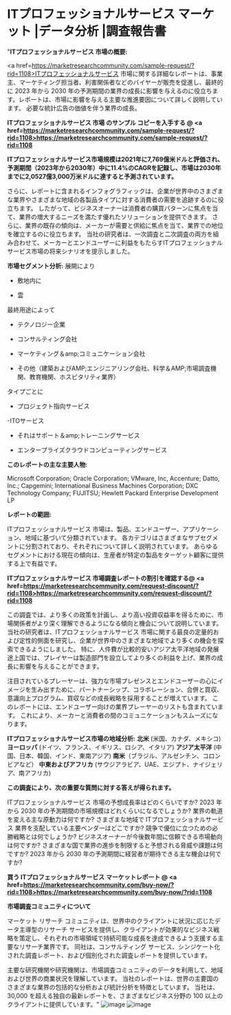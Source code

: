 #  ITプロフェッショナルサービス マーケット |データ分析 |調査報告書
"<strong>ITプロフェッショナルサービス 市場の概要:</strong>

<a href=https://marketresearchcommunity.com/sample-request/?rid=1108>ITプロフェッショナルサービス</a> 市場に関する詳細なレポートは、事業主、マーケティング担当者、利害関係者などのバイヤーが販売を促進し、最終的に 2023 年から 2030 年の予測期間の業界の成長に影響を与えるのに役立ちます。レポートは、市場に影響を与える主要な推進要因について詳しく説明しています。 必要な統計広告の価値を伴う業界の成長。

<strong>ITプロフェッショナルサービス 市場 のサンプル コピーを入手する @ <a href=https://marketresearchcommunity.com/sample-request/?rid=1108>https://marketresearchcommunity.com/sample-request/?rid=1108</a></strong>

<strong>ITプロフェッショナルサービス市場規模は2021年に7,769億米ドルと評価され、予測期間（2023年から2030年）中に11.4%のCAGRを記録し、市場は2030年までに2,0527億3,000万米ドルに達すると予測されています。</strong>

さらに、レポートに含まれるインフォグラフィックは、企業が世界中のさまざまな業界やさまざまな地域の各製品タイプに対する消費者の需要を追跡するのに役立ちます。 したがって、ビジネスオーナーは消費者の購買パターンに焦点を当て、業界の増大するニーズを満たす優れたソリューションを提供できます。 さらに、業界の既存の傾向は、メーカーが需要と供給に焦点を当て、業界での地位を確立するのに役立ちます。 当社の研究者は、一次調査と二次調査の両方を組み合わせて、メーカーとエンドユーザーに利益をもたらすITプロフェッショナルサービス市場の将来シナリオを提示しました。

<strong>市場セグメント分析:</strong>
展開により



- 敷地内に

- 雲



最終用途によって



- テクノロジー企業

- コンサルティング会社

- マーケティング＆amp;コミュニケーション会社

- その他（建築およびAMP;エンジニアリング会社、科学＆AMP;市場調査機関、教育機関、ホスピタリティ業界）



タイプごとに



- プロジェクト指向サービス

-ITOサービス

- それはサポート＆amp;トレーニングサービス

- エンタープライズクラウドコンピューティングサービス

<strong>このレポートの主な主要人物:</strong>

Microsoft Corporation; Oracle Corporation; VMware, Inc, Accenture; Datto, Inc.; Capgemini; International Business Machines Corporation; DXC Technology Company; FUJITSU; Hewlett Packard Enterprise Development LP



<strong>レポートの範囲:</strong>

ITプロフェッショナルサービス 市場は、製品、エンドユーザー、アプリケーション、地域に基づいて分類されています。 各カテゴリはさまざまなサブセグメントに分割されており、それぞれについて詳しく説明されています。 あらゆるセグメントにおける現在の傾向は、生産者が特定の製品をターゲット顧客に提供する上で有益です。

<strong>ITプロフェッショナルサービス 市場調査レポートの割引を確認する@ <a href=https://marketresearchcommunity.com/request-discount/?rid=1108>https://marketresearchcommunity.com/request-discount/?rid=1108</a></strong>

この調査では、より多くの政策を計画し、より高い投資収益率を得るために、市場関係者がより深く理解できるようになる傾向と機会について説明しています。 当社の研究者は、ITプロフェッショナルサービス 市場に関する最良の定量的および定性的側面を研究し、企業が世界中のさまざまな地域でより多くの機会を探索できるようにしました。 特に、人件費が比較的安いアジア太平洋地域の発展途上国では、プレイヤーは製造部門を設立してより多くの利益を上げ、業界の成長に影響を与えることができます。

注目されているプレーヤーは、強力な市場プレゼンスとエンドユーザーの心にイメージを生み出すために、パートナーシップ、コラボレーション、合併と買収、意識向上プログラム、買収などの成長戦略を採用することが増えています。 このレポートには、エンドユーザー向けの業界プレーヤーのリストも含まれています。 これにより、メーカーと消費者の間のコミュニケーションもスムーズになります。

<strong>ITプロフェッショナルサービス市場の地域分析:</strong>
<strong>北米</strong> (米国、カナダ、メキシコ)
<strong>ヨーロッパ</strong> (ドイツ、フランス、イギリス、ロシア、イタリア)
<strong>アジア太平洋</strong> (中国、日本、韓国、インド、東南アジア)
<strong>南米</strong>（ブラジル、アルゼンチン、コロンビアなど）
<strong>中東およびアフリカ</strong> (サウジアラビア、UAE、エジプト、ナイジェリア、南アフリカ)

<strong>この調査により、次の重要な質問に対する答えが得られます。</strong>

ITプロフェッショナルサービス 市場の予想成長率はどのくらいですか? 2023 年から 2030 年の予測期間の市場規模はどれくらいになるでしょうか?
業界の軌道を変える主な原動力は何ですか?
さまざまな地域で ITプロフェッショナルサービス 業界を支配している主要ベンダーはどこですか? 競争で優位に立つための必勝戦略とは何でしょうか?
ビジネスオーナーが今後数年間に信頼できる市場動向は何ですか?
さまざまな国で業界の進歩を制限すると予想される脅威や課題は何ですか?
2023 年から 2030 年の予測期間に経営者が期待できる主な機会は何ですか?

<strong>買う ITプロフェッショナルサービス マーケットレポート @ <a href=https://marketresearchcommunity.com/buy-now/?rid=1108>https://marketresearchcommunity.com/buy-now/?rid=1108</a></strong>

<strong>市場調査コミュニティについて</strong>

マーケット リサーチ コミュニティは、世界中のクライアントに状況に応じたデータ主導型のリサーチ サービスを提供し、クライアントが効果的なビジネス戦略を策定し、それぞれの市場領域で持続可能な成長を達成できるよう支援する主要なリサーチ業界です。 同社は、コンサルティング サービス、シンジケート化された調査レポート、および個別化された調査レポートを提供しています。

主要な研究機関や研究機関は、市場調査コミュニティのデータを利用して、地域および世界の商業状況を理解しています。 当社のレポートは、世界の主要国のさまざまな業界の包括的な分析および統計分析を特徴としています。 当社は、30,000 を超える独自の最新レポートを、さまざまなビジネス分野の 100 以上のクライアントに提供しています。"
![image](https://github.com/Gargi1522/MRC/assets/158283091/e432dbb9-299a-46e6-9877-b9bbd56261cb)
![image](https://github.com/Gargi1522/MRC/assets/158283091/20612ed3-e827-4f5c-b3fc-b1a5e49167da)
